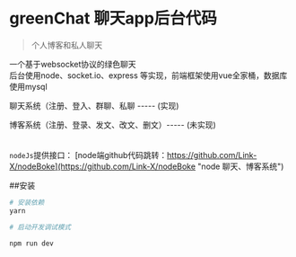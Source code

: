 
# greenChat 聊天app后台代码
> 个人博客和私人聊天

一个基于websocket协议的绿色聊天<br/>
后台使用node、socket.io、express 等实现，前端框架使用vue全家桶，数据库使用mysql

聊天系统（注册、登入、群聊、私聊 ----- (实现)

博客系统（注册、登录、发文、改文、删文）----- (未实现)
<br/><br/><br/>
`nodeJs`提供接口： [node端github代码跳转：https://github.com/Link-X/nodeBoke](https://github.com/Link-X/nodeBoke "node 聊天、博客系统")
<br/>

##安装
``` bash
# 安装依赖
yarn

# 启动开发调试模式

npm run dev

```
